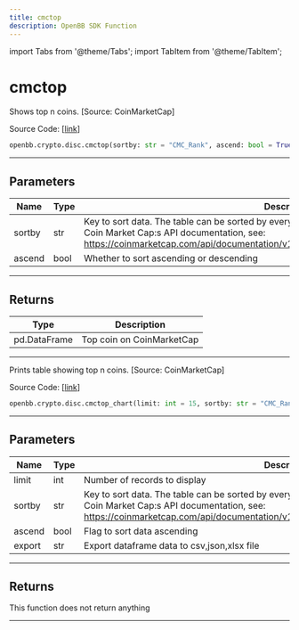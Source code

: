 ```yaml
---
title: cmctop
description: OpenBB SDK Function
---
```


import Tabs from '@theme/Tabs';
import TabItem from '@theme/TabItem';

# cmctop

<Tabs>
<TabItem value="model" label="Model" default>

Shows top n coins. [Source: CoinMarketCap]

Source Code: [[link](https://github.com/OpenBB-finance/OpenBBTerminal/tree/main/openbb_terminal/cryptocurrency/discovery/coinmarketcap_model.py#L27)]

```python
openbb.crypto.disc.cmctop(sortby: str = "CMC_Rank", ascend: bool = True)
```

---

## Parameters

| Name | Type | Description | Default | Optional |
| ---- | ---- | ----------- | ------- | -------- |
| sortby | str | Key to sort data. The table can be sorted by every of its columns. Refer to<br/>Coin Market Cap:s API documentation, see:<br/>https://coinmarketcap.com/api/documentation/v1/#operation/getV1CryptocurrencyListingsLatest | CMC_Rank | True |
| ascend | bool | Whether to sort ascending or descending | True | True |


---

## Returns

| Type | Description |
| ---- | ----------- |
| pd.DataFrame | Top coin on CoinMarketCap |
---



</TabItem>
<TabItem value="view" label="Chart">

Prints table showing top n coins. [Source: CoinMarketCap]

Source Code: [[link](https://github.com/OpenBB-finance/OpenBBTerminal/tree/main/openbb_terminal/cryptocurrency/discovery/coinmarketcap_view.py#L17)]

```python
openbb.crypto.disc.cmctop_chart(limit: int = 15, sortby: str = "CMC_Rank", ascend: bool = True, export: str = "")
```

---

## Parameters

| Name | Type | Description | Default | Optional |
| ---- | ---- | ----------- | ------- | -------- |
| limit | int | Number of records to display | 15 | True |
| sortby | str | Key to sort data. The table can be sorted by every of its columns. Refer to<br/>Coin Market Cap:s API documentation, see:<br/>https://coinmarketcap.com/api/documentation/v1/#operation/getV1CryptocurrencyListingsLatest | CMC_Rank | True |
| ascend | bool | Flag to sort data ascending | True | True |
| export | str | Export dataframe data to csv,json,xlsx file |  | True |


---

## Returns

This function does not return anything

---



</TabItem>
</Tabs>